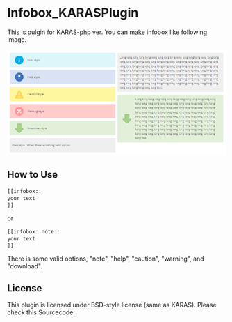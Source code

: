# Infobox_KARASPlugin

This is pulgin for KARAS-php ver.
You can make infobox like following image.

![sample](./sample.png)

## How to Use

```
[[infobox::
your text
]]
```

or

```
[[infobox::note::
your text
]]
```

There is some valid options, "note", "help", "caution", "warning", and "download".

## License

This plugin is licensed under BSD-style license (same as KARAS).
Please check this Sourcecode.
